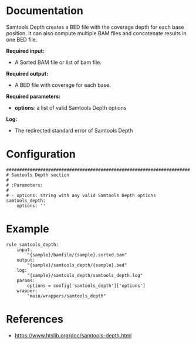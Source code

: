# Documentation

Samtools Depth creates a BED file with the coverage depth for each base
position. It can also compute multiple BAM files and concatenate results in
one BED file.

**Required input:**

- A Sorted BAM file or list of bam file.

**Required output:**
  
- A BED file with coverage for each base.

**Required parameters:**

- **options**: a list of valid Samtools Depth options

**Log:**

- The redirected standard error of Samtools Depth

# Configuration

	######################################################################
	# Samtools Depth section
	#
	# :Parameters:
	#
	# - options: string with any valid Samtools Depth options
    samtools_depth:
        options: ''

# Example

    rule samtools_depth:
        input:
            "{sample}/bamfile/{sample}.sorted.bam"
        output:
            "{sample}/samtools_depth/{sample}.bed" 
        log:
            "{sample}/samtools_depth/samtools_depth.log"
        params:
            options = config['samtools_depth']['options']
        wrapper:
            "main/wrappers/samtools_depth"

# References

- https://www.htslib.org/doc/samtools-depth.html
